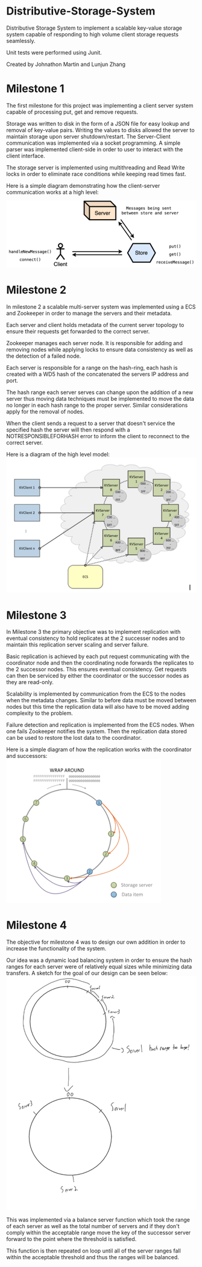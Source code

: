 # Distributive-Storage-System
Distributive Storage System to implement a scalable key-value storage system capable of responding to high volume client storage requests seamlessly.

Unit tests were performed using Junit.

Created by Johnathon Martin and Lunjun Zhang
# Milestone 1
The first milestone for this project was implementing a client server system capable of processing put, get and remove requests.

Storage was written to disk in the form of a JSON file for easy lookup and removal of key-value pairs.  Writing the values to disks allowed the server to maintain storage upon server shutdown/restart.  The Server-Client communication was implemented via a socket programming.  A simple parser was implemented client-side in order to user to interact with the client interface.

The storage server is implemented using multithreading and Read Write locks in order to eliminate race conditions while keeping read times fast.

Here is a simple diagram demonstrating  how the client-server communication works at a high level:

![Alt text](Images/m1-1.png)

# Milestone 2
In milestone 2 a scalable multi-server system was implemented using a ECS and Zookeeper in order to manage the servers and their metadata.

Each server and client holds metadata of the current server topology to ensure their requests get forwarded to the correct server.

Zookeeper manages each server node.  It is responsible for adding and removing nodes while applying locks to ensure data consistency as well as the detection of a failed node.

Each server is responsible for a range on the hash-ring, each hash is created with a WD5 hash of the concatenated the servers IP address and port.

The hash range each server serves can change upon the addition of a new server thus moving data techniques must be implemented to move the data no longer in each hash range to the proper server.  Similar considerations apply for the removal of nodes.

When the client sends a request to a server that doesn't service the specified hash the server will then respond with a NOTRESPONSIBLEFORHASH error to inform the client to reconnect to the correct server.

Here is a diagram of the high level model:
![Alt text](Images/m2-1.png)
# Milestone 3
In Milestone 3 the primary objective was to implement replication with eventual consistency to hold replicates at the 2 successer nodes and to maintain this replication server scaling and server failure.

Basic replication is achieved by each put request communicating with the coordinator node and then the coordinating node forwards the replicates to the 2 successor nodes.  This ensures eventual consistency.  Get requests can then be serviced by either the coordinator or the successor nodes as they are read-only.

Scalability is implemented by communication from the ECS to the nodes when the metadata changes.  Similar to before data must be moved between nodes but this time the replication data will also have to be moved adding complexity to the problem.

Failure detection and replication is implemented from the ECS nodes.  When one fails Zookeeper notifies the system.  Then the replication data stored can be used to restore the lost data to the coordinator.

Here is a simple diagram of how the replication works with the coordinator and successors:
![Alt text](Images/m3-1.png)

# Milestone 4
The objective for milestone 4 was to design our own addition in order to increase the functionality of the system. 

Our idea was a dynamic load balancing system in order to ensure the hash ranges for each server were of relatively equal sizes while minimizing data transfers.
A sketch for the goal of our design can be seen below:
![Alt text](Images/m4-1.png)

This was implemented via a balance server function which took the range of each server as well as the total number of servers and if they don't comply within the acceptable range move the key of the successor server forward to the point where the threshold is satisfied.

This function is then repeated on loop until all of the server ranges fall within the acceptable threshold and thus the ranges will be balanced.  


